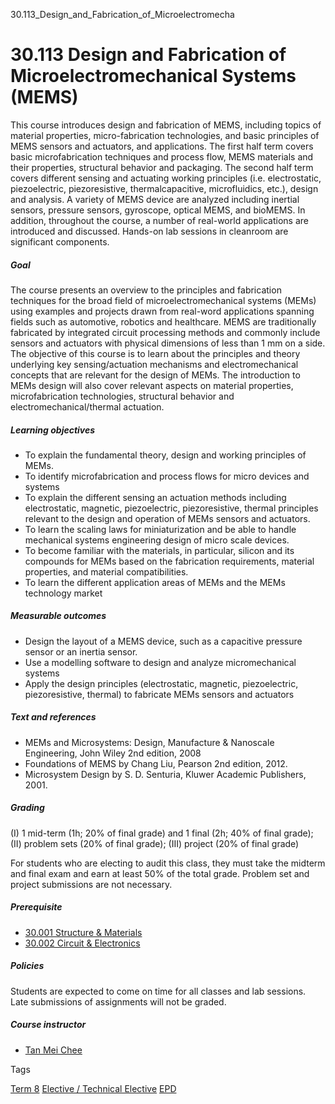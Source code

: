 30.113_Design_and_Fabrication_of_Microelectromecha



30.113 Design and Fabrication of Microelectromechanical Systems (MEMS)
======================================================================

This course introduces design and fabrication of MEMS, including topics of material properties, micro-fabrication technologies, and basic principles of MEMS sensors and actuators, and applications. The first half term covers basic microfabrication techniques and process flow, MEMS materials and their properties, structural behavior and packaging. The second half term covers different sensing and actuating working principles (i.e. electrostatic, piezoelectric, piezoresistive, thermalcapacitive, microfluidics, etc.), design and analysis. A variety of MEMS device are analyzed including inertial sensors, pressure sensors, gyroscope, optical MEMS, and bioMEMS. In addition, throughout the course, a number of real-world applications are introduced and discussed. Hands-on lab sessions in cleanroom are significant components.

##### **Goal**

The course presents an overview to the principles and fabrication techniques for the broad field of microelectromechanical systems (MEMs) using examples and projects drawn from real-word applications spanning fields such as automotive, robotics and healthcare. MEMS are traditionally fabricated by integrated circuit processing methods and commonly include sensors and actuators with physical dimensions of less than 1 mm on a side. The objective of this course is to learn about the principles and theory underlying key sensing/actuation mechanisms and electromechanical concepts that are relevant for the design of MEMs. The introduction to MEMs design will also cover relevant aspects on material properties, microfabrication technologies, structural behavior and electromechanical/thermal actuation.

##### **Learning objectives**

* To explain the fundamental theory, design and working principles of MEMs.
* To identify microfabrication and process flows for micro devices and systems
* To explain the different sensing an actuation methods including electrostatic, magnetic, piezoelectric, piezoresistive, thermal principles relevant to the design and operation of MEMs sensors and actuators.
* To learn the scaling laws for miniaturization and be able to handle mechanical systems engineering design of micro scale devices.
* To become familiar with the materials, in particular, silicon and its compounds for MEMs based on the fabrication requirements, material properties, and material compatibilities.
* To learn the different application areas of MEMs and the MEMs technology market

##### **Measurable outcomes**

* Design the layout of a MEMS device, such as a capacitive pressure sensor or an inertia sensor.
* Use a modelling software to design and analyze micromechanical systems
* Apply the design principles (electrostatic, magnetic, piezoelectric, piezoresistive, thermal) to fabricate MEMs sensors and actuators

##### **Text and references**

* MEMs and Microsystems: Design, Manufacture & Nanoscale Engineering, John Wiley 2nd edition, 2008
* Foundations of MEMS by Chang Liu, Pearson 2nd edition, 2012.
* Microsystem Design by S. D. Senturia, Kluwer Academic Publishers, 2001.

##### **Grading**

(I) 1 mid-term (1h; 20% of final grade) and 1 final (2h; 40% of final grade); (II) problem sets (20% of final grade); (III) project (20% of final grade)

For students who are electing to audit this class, they must take the midterm and final exam and earn at least 50% of the total grade. Problem set and project submissions are not necessary.

##### **Prerequisite**

* [30.001 Structure & Materials](/course/30-001-structures-materials/)
* [30.002 Circuit & Electronics](/course/30-002-circuits-electronics/)

##### **Policies**

Students are expected to come on time for all classes and lab sessions. Late submissions of assignments will not be graded.

##### **Course instructor**

* [Tan Mei Chee](/profile/tan-mei-chee/)

Tags

[Term 8](/education/undergraduate/courses/?course-term=861)
[Elective / Technical Elective](/education/undergraduate/courses/?course-type=853)
[EPD](/education/undergraduate/courses/?pillar-cluster=44)

